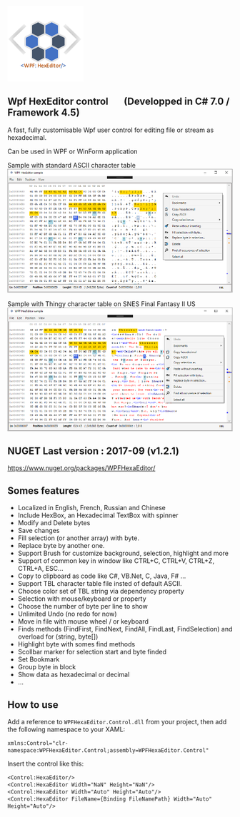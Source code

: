 ![example](Logo.png?raw=true)

## Wpf HexEditor control       (Developped in C# 7.0 / Framework 4.5)
A fast, fully customisable Wpf user control for editing file or stream as hexadecimal. 

Can be used in WPF or WinForm application


Sample with standard ASCII character table
![example](Sample8-NOTBL.png?raw=true)

Sample with Thingy character table on SNES Final Fantasy II US
![example](Sample8-TBL.png?raw=true)

## NUGET  Last version : 2017-09 (v1.2.1)
https://www.nuget.org/packages/WPFHexaEditor/

## Somes features
- Localized in English, French, Russian and Chinese
- Include HexBox, an Hexadecimal TextBox with spinner
- Modify and Delete bytes
- Save changes
- Fill selection (or another array) with byte.
- Replace byte by another one.
- Support Brush for customize background, selection, highlight and more 
- Support of common key in window like CTRL+C, CTRL+V, CTRL+Z, CTRL+A, ESC...
- Copy to clipboard as code like C#, VB.Net, C, Java, F# ... 
- Support TBL character table file insted of default ASCII.
- Choose color set of TBL string via dependency property
- Selection with mouse/keyboard or property
- Choose the number of byte per line to show 
- Unlimited Undo (no redo for now)
- Move in file with mouse wheel / or keyboard
- Finds methods (FindFirst, FindNext, FindAll, FindLast, FindSelection) and overload for (string, byte[])
- Highlight byte with somes find methods
- Scollbar marker for selection start and byte finded
- Set Bookmark
- Group byte in block 
- Show data as hexadecimal or decimal
- ...

## How to use
Add a reference to `WPFHexaEditor.Control.dll` from your project, then add the following namespace to your XAML:

```xaml
xmlns:Control="clr-namespace:WPFHexaEditor.Control;assembly=WPFHexaEditor.Control"
```

Insert the control like this:

```xaml
<Control:HexaEditor/>
<Control:HexaEditor Width="NaN" Height="NaN"/>
<Control:HexaEditor Width="Auto" Height="Auto"/>
<Control:HexaEditor FileName={Binding FileNamePath} Width="Auto" Height="Auto"/>
```
